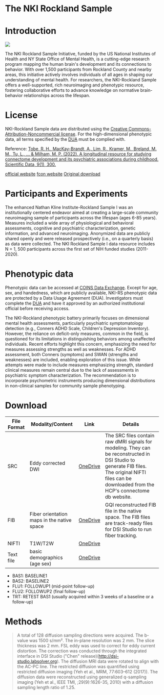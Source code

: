 # The NKI Rockland Sample

# Introduction

<img src="https://media.springernature.com/full/springer-static/image/art%3A10.1038%2Fs41597-022-01329-y/MediaObjects/41597_2022_1329_Fig1_HTML.png?as=webp" with=600/>

The NKI Rockland Sample Initiative, funded by the US National Institutes of Health and NY State Office of Mental Health, is a cutting-edge research program mapping the human brain's development and its connections to behavior. With over 1,500 participants from Rockland County and nearby areas, this initiative actively involves individuals of all ages in shaping our understanding of mental health. For researchers, the NKI-Rockland Sample offers a well-supported, rich neuroimaging and phenotypic resource, fostering collaborative efforts to advance knowledge on normative brain-behavior relationships across the lifespan.

# License

NKI-Rockland Sample data are distributed using the [Creative Commons-Attribution-Noncommercial license](https://creativecommons.org/licenses/by-nc/4.0/legalcode). For the high-dimensional phenotypic data, all terms specified by the [DUA](http://fcon_1000.projects.nitrc.org/indi/enhanced/data/DUA.pdf) must be complied with.

Reference: [Tobe, R. H., MacKay-Brandt, A., Lim, R., Kramer, M., Breland, M. M., Tu, L., ... & Milham, M. P. (2022). A longitudinal resource for studying connectome development and its psychiatric associations during childhood. Scientific Data, 9(1), 300.](https://www.nature.com/articles/s41597-022-01329-y)

[official website](https://www.nki.rfmh.org/) [fcon website](https://fcon_1000.projects.nitrc.org/indi/enhanced/index.html) [Original download](https://fcon_1000.projects.nitrc.org/indi/pro/nki.html)

# Participants and Experiments

The enhanced Nathan Kline Institute-Rockland Sample I was an institutionally centered endeavor aimed at creating a large-scale community neuroimaging sample of participants across the lifespan (ages 6-85 years). Measures included a wide array of physiological and behavioral assessments, cognitive and psychiatric characterization, genetic information, and advanced neuroimaging. Anonymized data are publicly shared openly and were released prospectively (i.e., on a quarterly basis) as data were collected. The NKI Rockland Sample I data resource includes N = 1, 500 participants across the first set of NIH funded studies (2011-2020).

# Phenotypic data

Phenotypic data can be accessed at [COINS Data Exchange](https://coins.trendscenter.org/). Except for age, sex, and handedness, which are publicly available, NKI-RS phenotypic data are protected by a Data Usage Agreement (DUA). Investigators must complete the [DUA](http://fcon_1000.projects.nitrc.org/indi/enhanced/data/DUA.pdf) and have it approved by an authorized institutional official before receiving access. 

The NKI-Rockland phenotypic battery primarily focuses on dimensional mental health assessments, particularly psychiatric symptomatology detection (e.g., Conners ADHD Scale, Children's Depression Inventory). However, the reliance on deficit-only measures, common in the field, is questioned for its limitations in distinguishing behaviors among unaffected individuals. Recent efforts highlight this concern, emphasizing the need for measures assessing strengths as well as weaknesses. For ADHD assessment, both Conners (symptoms) and SWAN (strengths and weaknesses) are included, enabling exploration of this issue. While attempts were made to include measures emphasizing strength, standard clinical measures remain central due to the lack of assessments in psychiatric symptom characterization. The recommendation is to incorporate psychometric instruments producing dimensional distributions in non-clinical samples for community sample phenotyping.

# Download

| File Format | Modality/Content | Link | Details |
|-------------|---|---|---------|
| SRC | Eddy corrected DWI | [OneDrive](https://pitt-my.sharepoint.com/:f:/g/personal/yehfc_pitt_edu/EqZQ-MtXjsJIrsSR6NG-UdoBsAbG02mIFjLIhkxYh-9vhQ?e=hxJ4rN) | The SRC files contain raw dMRI signals for modeling. They can be reconstructed in DSI Studio to generate FIB files. The original NIFTI files can be downloaded from the HCP's connectome db website. |
| FIB | Fiber orientation maps in the native space| [OneDrive](https://pitt-my.sharepoint.com/:f:/g/personal/yehfc_pitt_edu/EoBg23PFRJJDhyadw9m6zmcBe9MAk_AmMET936jMdrXTTQ?e=TEwhB0) | GQI reconstructed FIB file in the native space. The FIB files are track-ready files for DSI Studio to run fiber tracking. |
| NIFTI | T1W/T2W | [OneDrive](https://pitt-my.sharepoint.com/:f:/g/personal/yehfc_pitt_edu/EpS8KXagRYxBjw6AO4B6QFkBx9O5xqJiMcnwC-BlfsBzAw?e=5uQKUT) |  |
| Text file | basic demographics (age sex) | [OneDrive](https://pitt-my.sharepoint.com/:u:/g/personal/yehfc_pitt_edu/Ebt-DMl-V-xEt3IbMk_mPB8BMMCteOQIrqm1gu44jM1HBw?e=tibzFF) | |

- BAS1: BASELINE1
- BAS2: BASELINE2
- FLU1: FOLLOWUP1 (mid-point follow-up)
- FLU2: FOLLOWUP2 (final follow-up) 
- TRT: RETEST BAS1 (usually acquired within 3 weeks of a baseline or a follow-up)

# Methods
> A total of 128 diffusion sampling directions were acquired. The b-value was 1500 s/mm². The in-plane resolution was 2 mm. The slice thickness was 2 mm. FSL eddy was used to correct for eddy current distortion. The correction was conducted through the integrated interface in DSI Studio ("Chen" release)(http://dsi-studio.labsolver.org). The diffusion MRI data were rotated to align with the AC-PC line. The restricted diffusion was quantified using restricted diffusion imaging (Yeh et al., MRM, 77:603–612 (2017)). The diffusion data were reconstructed using generalized q-sampling imaging (Yeh et al., IEEE TMI, ;29(9):1626-35, 2010) with a diffusion sampling length ratio of 1.25. 

